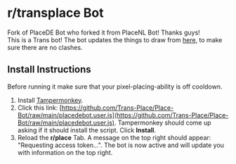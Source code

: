# r/transplace Bot
Fork of PlaceDE Bot who forked it from PlaceNL Bot! Thanks guys!  
This is a Trans bot! The bot updates the things to draw from [here](https://github.com/Trans-Place/Image-Creator), to make sure there are no clashes.

## Install Instructions

Before running it make sure that your pixel-placing-ability is off cooldown.

1. Install [Tampermonkey](https://www.tampermonkey.net/).
2. Click this link: [https://github.com/Trans-Place/Place-Bot/raw/main/placedebot.user.js](https://github.com/Trans-Place/Place-Bot/raw/main/placedebot.user.js). Tampermonkey should come up asking if it should install the script. Click **Install**.
3. Reload the **r/place** Tab. A message on the top right should appear: "Requesting access token...". The bot is now active and will update you with information on the top right.
